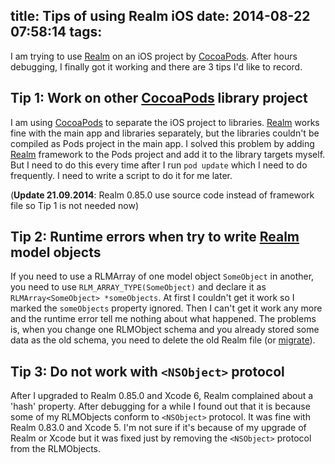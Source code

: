title: Tips of using Realm iOS
date: 2014-08-22 07:58:14
tags:
---
I am trying to use [Realm](http://realm.io/) on an iOS project by [CocoaPods](http://cocoapods.org/). After hours debugging, I finally got it working and there are 3 tips I'd like to record.

## Tip 1: Work on other [CocoaPods](http://cocoapods.org/) library project

I am using [CocoaPods](http://cocoapods.org/) to separate the iOS project to libraries. [Realm](http://realm.io/) works fine with the main app and libraries separately, but the libraries couldn't be compiled as Pods project in the main app. I solved this problem by adding [Realm](http://realm.io/) framework to the Pods project and add it to the library targets myself. But I need to do this every time after I run `pod update` which I need to do frequently. I need to write a script to do it for me later.

(**Update 21.09.2014**: Realm 0.85.0 use source code instead of framework file so Tip 1 is not needed now)

## Tip 2: Runtime errors when try to write [Realm](http://realm.io/) model objects

If you need to use a RLMArray of one model object `SomeObject` in another, you need to use `RLM_ARRAY_TYPE(SomeObject)` and declare it as `RLMArray<SomeObject> *someObjects`. At first I couldn't get it work so I marked the `someObjects` property ignored. Then I can't get it work any more and the runtime error tell me nothing about what happened. The problems is, when you change one RLMObject schema and you already stored some data as the old schema, you need to delete the old Realm file (or [migrate](http://realm.io/docs/cocoa/0.83.0/#migrations)).

## Tip 3: Do not work with `<NSObject>` protocol

After I upgraded to Realm 0.85.0 and Xcode 6, Realm complained about a 'hash' property. After debugging for a while I found out that it is because some of my RLMObjects conform to `<NSObject>` protocol. It was fine with Realm 0.83.0 and Xcode 5. I'm not sure if it's because of my upgrade of Realm or Xcode but it was fixed just by removing the `<NSObject>` protocol from the RLMObjects.
